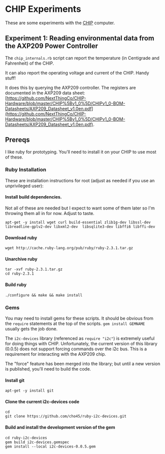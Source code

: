 # CHIP Experiments

These are some experiments with the [CHIP](https://nextthing.co/pages/chip) computer. 

## Experiment 1: Reading environmental data from the AXP209 Power Controller

The `chip_internals.rb` script can report the temperature (in Centigrade and Fahrenheit) of the CHIP. 

It can also report the operating voltage and current of the CHIP. Handy stuff! 

It does this by querying the AXP209 controller. The registers are documented in the AXP209 data sheet: [https://github.com/NextThingCo/CHIP-Hardware/blob/master/CHIP%5Bv1_0%5D/CHIPv1_0-BOM-Datasheets/AXP209_Datasheet_v1.0en.pdf](https://github.com/NextThingCo/CHIP-Hardware/blob/master/CHIP%5Bv1_0%5D/CHIPv1_0-BOM-Datasheets/AXP209_Datasheet_v1.0en.pdf).

## Prereqs

I like ruby for prototyping. You'll need to install it on your CHIP to use most of these. 

### Ruby Installation

These are installation instructions for root (adjust as needed if you use an unprivileged user): 

#### Install build dependencies. 
Not all of these are needed but I expect to want some of
them later so I'm throwing them all in for now. Adjust to taste.

    apt-get -y install wget curl build-essential zlib1g-dev libssl-dev libreadline-gplv2-dev libxml2-dev  libsqlite3-dev libffi6 libffi-dev

#### Download ruby

    wget http://cache.ruby-lang.org/pub/ruby/ruby-2.3.1.tar.gz

#### Unarchive ruby

    tar -xvf ruby-2.3.1.tar.gz
    cd ruby-2.3.1

#### Build ruby

    ./configure && make && make install

### Gems

You may need to install gems for these scripts. It should be obvious from the `require` statements at the top of the scripts. `gem install GEMNAME` usually gets the job done. 

The `i2c-devices` library (referenced as `require "i2c"`) is extremely useful for doing things
with CHIP. Unfortunately, the current version of this library (0.0.5) does not support forcing commands over the i2c bus. This is a requirement for interacting with the AXP209 chip. 

The "force" feature has been merged into the library; but until a new version is published, you'll need to build the code. 
 
#### Install git

    apt-get -y install git

#### Clone the current i2c-devices code
    cd
    git clone https://github.com/cho45/ruby-i2c-devices.git

#### Build and install the development version of the gem

    cd ruby-i2c-devices
    gem build i2c-devices.gemspec
    gem install --local i2c-devices-0.0.5.gem 
